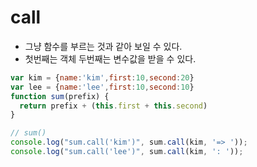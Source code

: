 # call
- 그냥 함수를 부르는 것과 같아 보일 수 있다.
- 첫번째는 객체 두번째는 변수값을 받을 수 있다.
```javascript
var kim = {name:'kim',first:10,second:20}
var lee = {name:'lee',first:10,second:10}
function sum(prefix) {
  return prefix + (this.first + this.second)
}

// sum()
console.log("sum.call('kim')", sum.call(kim, '=> '));
console.log("sum.call('lee')", sum.call(kim, ': '));
```
